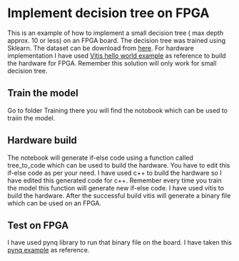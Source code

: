 # Implement decision tree on FPGA
This is an example of how to implement a small decision tree ( max depth approx. 10 or less) on an FPGA board. The decision tree was trained using Sklearn. The dataset can be download from [here](https://www.kaggle.com/datasets/laavanya/human-stress-detection-in-and-through-sleep). For hardware implementation I have used [Vitis hello world example](https://github.com/Xilinx/Vitis_Accel_Examples/tree/master/host_xrt/hello_world_xrt) as reference to build the hardware for FPGA. Remember this solution will only work for small decision tree.
## Train the model
Go to folder Training there you will find the notobook which can be used to traiin the model.


## Hardware build
The notebook will generate if-else code using a function called tree_to_code which can be used to build the hardware. You have to edit this if-else code as per your need. I have used c++ to build the hardware so I have edited this generated code for c++. Remember every time you train the model this function will generate new if-else code. I have used vitis to build the hardware. After the successful build vitis will generate a binary file which can be used on an FPGA.


## Test on FPGA
I have used pynq library to run that binary file on the board. I have taken this [pynq example](https://github.com/Xilinx/Alveo-PYNQ/blob/master/pynq_alveo_examples/notebooks/1_introduction/1-vector-addition.ipynb) as reference.
